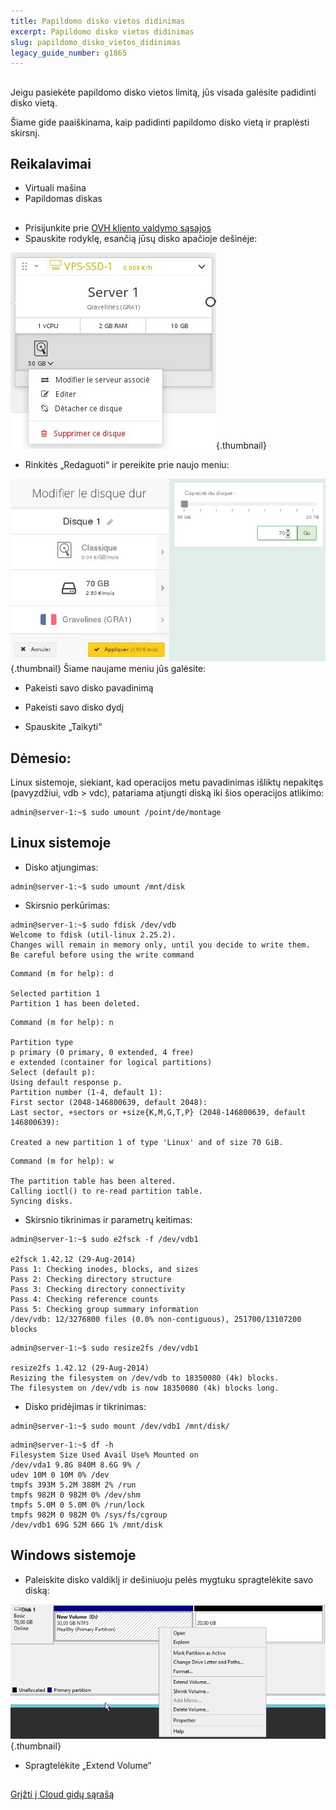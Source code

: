 ```yaml
---
title: Papildomo disko vietos didinimas
excerpt: Papildomo disko vietos didinimas
slug: papildomo_disko_vietos_didinimas
legacy_guide_number: g1865
---
```



## 
Jeigu pasiekėte papildomo disko vietos limitą, jūs visada galėsite padidinti disko vietą.

Šiame gide paaiškinama, kaip padidinti papildomo disko vietą ir praplėsti skirsnį.


## Reikalavimai

- Virtuali mašina
- Papildomas diskas




## 

- Prisijunkite prie [OVH kliento valdymo sąsajos](https://www.ovh.com/manager/cloud/)
- Spauskite rodyklę, esančią jūsų disko apačioje dešinėje:



![](images/img_2744.jpg){.thumbnail}

- Rinkitės „Redaguoti“ ir pereikite prie naujo meniu:



![](images/img_2745.jpg){.thumbnail}
Šiame naujame meniu jūs galėsite:

- Pakeisti savo disko pavadinimą
- Pakeisti savo disko dydį



- Spauskite „Taikyti“



## Dėmesio:
Linux sistemoje, siekiant, kad operacijos metu pavadinimas išliktų nepakitęs (pavyzdžiui, vdb > vdc), patariama atjungti diską iki šios operacijos atlikimo:

```
admin@server-1:~$ sudo umount /point/de/montage
```




## Linux sistemoje

- Disko atjungimas:

```
admin@server-1:~$ sudo umount /mnt/disk
```




- Skirsnio perkūrimas:

```
admin@server-1:~$ sudo fdisk /dev/vdb
Welcome to fdisk (util-linux 2.25.2).
Changes will remain in memory only, until you decide to write them.
Be careful before using the write command
```



```
Command (m for help): d

Selected partition 1
Partition 1 has been deleted.
```



```
Command (m for help): n

Partition type
p primary (0 primary, 0 extended, 4 free)
e extended (container for logical partitions)
Select (default p):
Using default response p.
Partition number (1-4, default 1):
First sector (2048-146800639, default 2048):
Last sector, +sectors or +size{K,M,G,T,P} (2048-146800639, default 146800639):

Created a new partition 1 of type 'Linux' and of size 70 GiB.
```



```
Command (m for help): w

The partition table has been altered.
Calling ioctl() to re-read partition table.
Syncing disks.
```


- Skirsnio tikrinimas ir parametrų keitimas:

```
admin@server-1:~$ sudo e2fsck -f /dev/vdb1

e2fsck 1.42.12 (29-Aug-2014)
Pass 1: Checking inodes, blocks, and sizes
Pass 2: Checking directory structure
Pass 3: Checking directory connectivity
Pass 4: Checking reference counts
Pass 5: Checking group summary information
/dev/vdb: 12/3276800 files (0.0% non-contiguous), 251700/13107200 blocks
```



```
admin@server-1:~$ sudo resize2fs /dev/vdb1

resize2fs 1.42.12 (29-Aug-2014)
Resizing the filesystem on /dev/vdb to 18350080 (4k) blocks.
The filesystem on /dev/vdb is now 18350080 (4k) blocks long.
```


- Disko pridėjimas ir tikrinimas:

```
admin@server-1:~$ sudo mount /dev/vdb1 /mnt/disk/
```



```
admin@server-1:~$ df -h
Filesystem Size Used Avail Use% Mounted on
/dev/vda1 9.8G 840M 8.6G 9% /
udev 10M 0 10M 0% /dev
tmpfs 393M 5.2M 388M 2% /run
tmpfs 982M 0 982M 0% /dev/shm
tmpfs 5.0M 0 5.0M 0% /run/lock
tmpfs 982M 0 982M 0% /sys/fs/cgroup
/dev/vdb1 69G 52M 66G 1% /mnt/disk
```





## Windows sistemoje

- Paleiskite disko valdiklį ir dešiniuoju pelės mygtuku spragtelėkite savo diską:



![](images/img_2748.jpg){.thumbnail}

- Spragtelėkite „Extend Volume“




## 
[Grįžti į Cloud gidų sąrašą]({legacy}1785)

